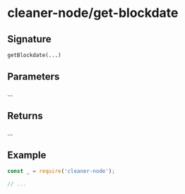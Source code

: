 # cleaner-node/get-blockdate

## Signature

`getBlockdate(...)`

## Parameters

...

## Returns

...

## Example

```javascript
const _ = require('cleaner-node');

// ...
```
